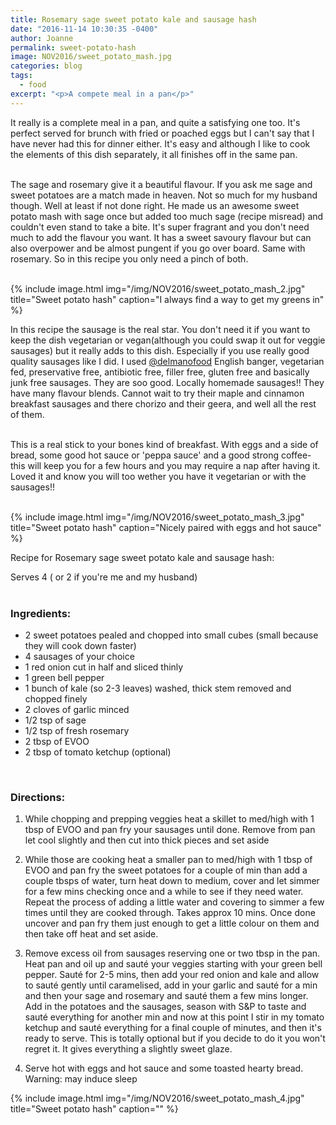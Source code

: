 ```yaml
---
title: Rosemary sage sweet potato kale and sausage hash
date: "2016-11-14 10:30:35 -0400"
author: Joanne
permalink: sweet-potato-hash
image: NOV2016/sweet_potato_mash.jpg
categories: blog
tags:
  - food
excerpt: "<p>A compete meal in a pan</p>"
---
```


It really is a complete meal in a pan, and quite a satisfying one too. It's perfect served for brunch with fried or poached eggs but I can't say that I have never had this for dinner either. It's easy and although I like to cook the elements of this dish separately, it all finishes off in the same pan.
<br><br>

The sage and rosemary give it a beautiful flavour.  If you ask me sage and sweet potatoes are a match made in heaven. Not so much for my husband though.  Well at least if not done right.  He made us an awesome sweet potato mash with sage once but added too much sage (recipe misread) and couldn't even stand to take a bite. It's super fragrant and you don't need much to add the flavour you want.  It has a sweet savoury flavour but can also overpower and be almost pungent if you go over board.  Same with rosemary.  So in this recipe you only need a pinch of both.  
<br>

{% include image.html
            img="/img/NOV2016/sweet_potato_mash_2.jpg"
            title="Sweet potato hash"
            caption="I always find a way to get my greens in" %}

In this recipe the sausage is the real star.  You don't need it if you want to keep the dish vegetarian or vegan(although you could swap it out for veggie sausages) but it really adds to this dish.  Especially if you use really good quality sausages like I did. I used [@delmanofood](https://www.instagram.com/delmanofood) English banger, vegetarian fed, preservative free, antibiotic free, filler free, gluten free and basically junk free sausages. They are soo good.  Locally homemade sausages!! They have many flavour blends.  Cannot wait to try their maple and cinnamon breakfast sausages and there chorizo and their geera, and well all the rest of them.  
<br>

This is a real stick to your bones kind of breakfast.  With eggs and a side of bread, some good hot sauce or 'peppa sauce' and a good strong coffee- this will keep you for a few hours and you may require a nap after having it. Loved it and know you will too wether you have it vegetarian or with the sausages!!
<br><br>

{% include image.html
            img="/img/NOV2016/sweet_potato_mash_3.jpg"
            title="Sweet potato hash"
            caption="Nicely paired with eggs and hot sauce" %}

Recipe for Rosemary sage sweet potato kale and sausage hash:

Serves 4 ( or 2 if you're me and my husband)
<br><br>

### Ingredients:

* 2 sweet potatoes pealed and chopped into small cubes (small because they will cook down faster)
* 4 sausages of your choice
* 1 red onion cut in half and sliced thinly
* 1 green bell pepper
* 1 bunch of kale (so 2-3 leaves) washed, thick stem removed and chopped finely
* 2 cloves of garlic minced
* 1/2 tsp of sage
* 1/2 tsp of fresh rosemary
* 2 tbsp of EVOO
* 2 tbsp of tomato ketchup (optional)
<br>

### Directions:

1. While chopping and prepping veggies heat a skillet to med/high with 1 tbsp of EVOO and pan fry your sausages until done.  Remove from pan let cool slightly and then cut into thick pieces and set aside

1. While those are cooking heat a smaller pan to med/high with 1 tbsp of EVOO and pan fry the sweet potatoes for a couple of min than add a couple tbsps of water, turn heat down to medium, cover and let simmer for a few mins checking once and a while to see if they need water. Repeat the process of adding a little water and covering to simmer a few times until they are cooked through. Takes approx 10 mins.  Once done uncover and pan fry them just enough to get a little colour on them and then take off heat and set aside.

1. Remove excess oil from sausages reserving one or two tbsp in the pan.  Heat pan and oil up and sauté your veggies starting with your green bell pepper.  Sauté for 2-5 mins, then add your red onion and kale and allow to sauté gently until caramelised, add in your garlic and sauté for a min and then your sage and rosemary and sauté them a few mins longer. Add in the potatoes and the sausages, season with S&P to taste and sauté everything for another min and now at this point I stir in my tomato ketchup and sauté everything for a final couple of minutes, and then it's ready to serve.  This is totally optional but if you decide to do it you won't regret it.  It gives everything a slightly sweet glaze.  

1. Serve hot with eggs and hot sauce and some toasted hearty bread. Warning: may induce sleep

{% include image.html
            img="/img/NOV2016/sweet_potato_mash_4.jpg"
            title="Sweet potato hash"
            caption="" %}
